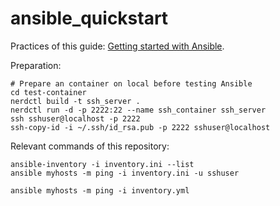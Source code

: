 # ansible_quickstart

Practices of this guide: [Getting started with Ansible](https://docs.ansible.com/ansible/latest/getting_started/index.html).

Preparation:
```shell
# Prepare an container on local before testing Ansible
cd test-container
nerdctl build -t ssh_server .
nerdctl run -d -p 2222:22 --name ssh_container ssh_server
ssh sshuser@localhost -p 2222
ssh-copy-id -i ~/.ssh/id_rsa.pub -p 2222 sshuser@localhost
```

Relevant commands of this repository:
```shell
ansible-inventory -i inventory.ini --list
ansible myhosts -m ping -i inventory.ini -u sshuser

ansible myhosts -m ping -i inventory.yml

```